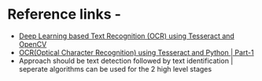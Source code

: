 
# Reference links - 

- [Deep Learning based Text Recognition (OCR) using Tesseract and OpenCV
](https://www.learnopencv.com/deep-learning-based-text-recognition-ocr-using-tesseract-and-opencv/)
- [OCR(Optical Character Recognition) using Tesseract and Python | Part-1
](https://www.youtube.com/watch?v=jWh0FaRRZC4)
- Approach should be text detection followed by text identification | seperate algorithms can be used for the 2 high level stages
